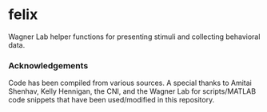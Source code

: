 felix
===========

Wagner Lab helper functions for presenting stimuli and collecting behavioral data.


### Acknowledgements

Code has been compiled from various sources. A special thanks to Amitai Shenhav, Kelly Hennigan, the CNI, and the Wagner Lab for scripts/MATLAB code snippets that have been used/modified in this repository. 
